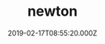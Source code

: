 ---
date: 2019-02-17T08:55:20.000Z
title: newton
latitude: 52.03098468951466
longitude: 0.7946976338506807
category: checkin
---
